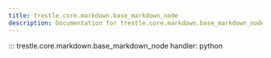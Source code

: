 ```yaml
---
title: trestle.core.markdown.base_markdown_node
description: Documentation for trestle.core.markdown.base_markdown_node module
---
```


::: trestle.core.markdown.base_markdown_node
handler: python
